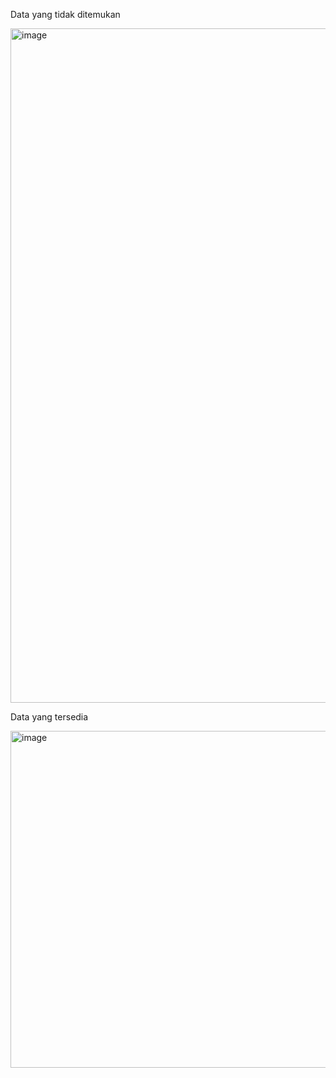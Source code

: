 Data yang tidak ditemukan

<img width="1919" height="1079" alt="image" src="https://github.com/user-attachments/assets/4baf6d86-52bd-41bc-a286-1c0143fb0f24" />

Data yang tersedia

<img width="959" height="539" alt="image" src="https://github.com/user-attachments/assets/e7bd40b7-9148-4f51-82b9-8e3d235a98eb" />

